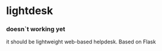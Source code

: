 # lightdesk
### doesn`t working yet ###
it should be lightweight web-based helpdesk.
Based on Flask
